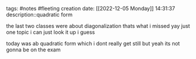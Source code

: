 tags: #notes #fleeting
creation date: [[2022-12-05 Monday]] 14:31:37
description::quadratic form

the last two classes were about diagonalization
thats what i missed
yay just one topic i can just look it up i guess

today was ab quadratic form
which i dont really get still but yeah its not gonna be on the exam
